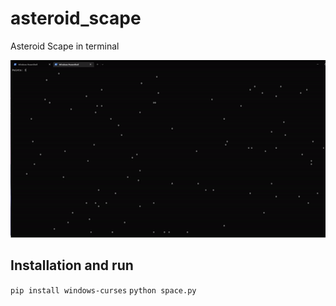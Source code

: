 # asteroid_scape
Asteroid Scape in terminal

![showcase](showcase.gif "showcase")

## Installation and run

```pip install windows-curses```
```python space.py```